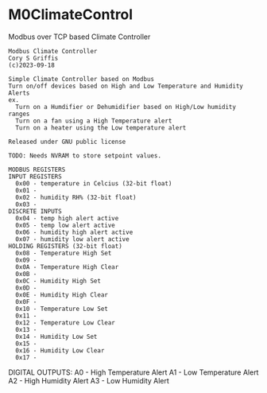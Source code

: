 # M0ClimateControl
 Modbus over TCP based Climate Controller

    Modbus Climate Controller
    Cory S Griffis
    (c)2023-09-18 

    Simple Climate Controller based on Modbus
    Turn on/off devices based on High and Low Temperature and Humidity Alerts
    ex. 
      Turn on a Humdifier or Dehumidifier based on High/Low humidity ranges 
      Turn on a fan using a High Temperature alert
      Turn on a heater using the Low temperature alert
    
    Released under GNU public license 

    TODO: Needs NVRAM to store setpoint values. 

    MODBUS REGISTERS
    INPUT REGISTERS 
      0x00 - temperature in Celcius (32-bit float)
      0x01 - 
      0x02 - humidity RH% (32-bit float)
      0x03 - 
    DISCRETE INPUTS 
      0x04 - temp high alert active
      0x05 - temp low alert active
      0x06 - humidity high alert active
      0x07 - humidity low alert active
    HOLDING REGISTERS (32-bit float)
      0x08 - Temperature High Set
      0x09 - 
      0x0A - Temperature High Clear
      0x0B - 
      0x0C - Humidity High Set
      0x0D - 
      0x0E - Humidity High Clear
      0x0F - 
      0x10 - Temperature Low Set
      0x11 - 
      0x12 - Temperature Low Clear
      0x13 - 
      0x14 - Humidity Low Set
      0x15 - 
      0x16 - Humidity Low Clear
      0x17 - 
      
DIGITAL OUTPUTS: 
  	A0 - High Temperature Alert
  	A1 - Low Temperature Alert
  	A2 - High Humidity Alert
  	A3 - Low Humidity Alert